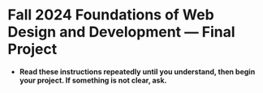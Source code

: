 # Fall 2024 Foundations of Web Design and Development — Final Project

* **Read these instructions repeatedly until you understand, then begin your project. If something is not clear, ask.**

